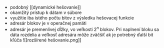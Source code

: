 - podobný [[dynamické hešovanie]]
- okamžitý prístup k dátam v súbore
- využitie iba istého počtu bitov z výsledku hešovacej funkcie
- adresár blokov je v operačnej pamäti
- adresár je premenlivej dĺžky, vo veľkosti $2^n$ blokov. Pri naplnení bloku sa dáta rozdelia a veľkosť adresára môže zväčšiť ak je potrebný ďalší bit kľúča
![[rozšírené hešovanie.png]]